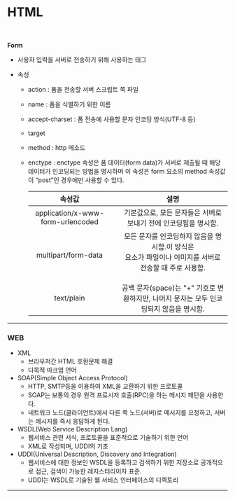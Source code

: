 # HTML

<br>

**Form**

* 사용자 입력을 서버로 전송하기 위해 사용하는 태그

* 속성

  * action : 폼을 전송할 서버 스크립트 쪽 파일

  * name : 폼을 식별하기 위한 이름

  * accept-charset : 폼 전송에 사용할 문자 인코딩 방식(UTF-8 등)

  * target

  * method : http 메소드

  * enctype : enctype 속성은 폼 데이터(form data)가 서버로 제출될 때 해당 데이터가 인코딩되는 방법을 명시하며 이 속성은 form 요소의 method 속성값이 “post”인 경우에만 사용할 수 있다.

    |              속성값               |      |                             설명                             |
    | :-------------------------------: | :--: | :----------------------------------------------------------: |
    | application/x-www-form-urlencoded |      | 기본값으로, 모든 문자들은 서버로 보내기 전에 인코딩됨을 명시함. |
    |        multipart/form-data        |      | 모든 문자를 인코딩하지 않음을 명시함.이 방식은 <form> 요소가 파일이나 이미지를 서버로 전송할 때 주로 사용함. |
    |            text/plain             |      | 공백 문자(space)는 "+" 기호로 변환하지만, 나머지 문자는 모두 인코딩되지 않음을 명시함. |

---

### WEB

* XML
  * 브라우저간 HTML 호환문제 해결
  * 다목적 마크업 언어
* SOAP(Simple Object Access Protocol)
  * HTTP, SMTP등을 이용하여 XML을 교환하기 위한 프로토콜
  * SOAP는 보통의 경우 원격 프로시저 호출(RPC)을 하는 메시지 패턴을 사용한다.
  * 네트워크 노드(클라이언트)에서 다른 쪽 노드(서버)로 메시지를 요청하고, 서버는 메시지를 즉시 응답하게 된다.
* WSDL(Web Service Description Lang)
  * 웹서비스 관련 서식, 프로토콜을 표준적으로 기술하기 위한 언어
  * XML로 작성되며, UDDI의 기초
* UDDI(Universal Description, Discovery and Integration)
  * 웹서비스에 대한 정보인 WSDL을 등록하고 검색하기 위한 저장소로 공개적으로 접근, 검색이 가능한 레지스터리이자 표준.
  * UDDI는 WSDL로 기술된 웹 서비스 인터페이스의 디렉토리


---

